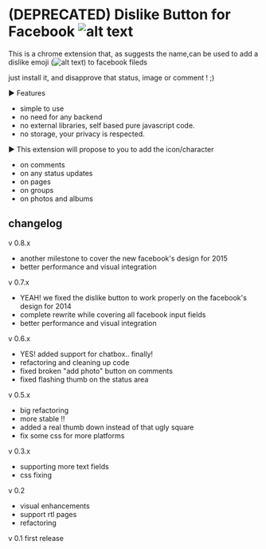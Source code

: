 (DEPRECATED) Dislike Button for Facebook ![alt text](https://raw.github.com/hatemzidi/dislikeBookmarklet/master/images/logo.png)
========================

This is a chrome extension that, as suggests the name,can be used to add a dislike emoji
(![alt text](https://raw.github.com/hatemzidi/dislikeBookmarklet/master/images/dislike-symbol.png)) to facebook fileds

just install it, and disapprove that status, image or comment ! ;)

► Features
  +  simple to use
  +  no need for any backend
  +  no external libraries, self based pure javascript code.
  +  no storage, your privacy is respected.

► This extension will propose to you to add the icon/character
  +  on comments
  +  on any status updates
  +  on pages
  +  on groups
  +  on photos and albums


changelog
---------

v 0.8.x
- another milestone to cover the new facebook's design for 2015
- better performance and visual integration

v 0.7.x
- YEAH! we fixed the dislike button to work properly on the facebook's design for 2014
- complete rewrite while covering all facebook input fields
- better performance and visual integration

v 0.6.x
- YES! added support for chatbox.. finally!
- refactoring and cleaning up code
- fixed broken "add photo" button on comments
- fixed flashing thumb on the status area

v 0.5.x
- big refactoring
- more stable !!
- added a real thumb down instead of that ugly square
- fix some css for more platforms

v 0.3.x
- supporting more text fields
- css fixing

v 0.2
- visual enhancements
- support rtl pages
- refactoring

v 0.1
first release
